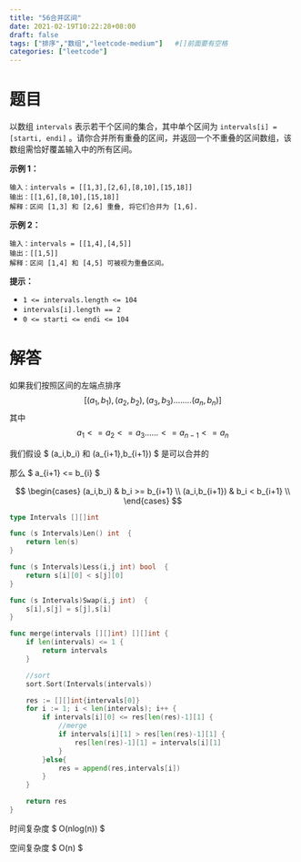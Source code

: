 ```yaml
---
title: "56合并区间"
date: 2021-02-19T10:22:28+08:00
draft: false
tags: ["排序","数组","leetcode-medium"]   #[]前面要有空格
categories: ["leetcode"]
---
```


# 题目

以数组 `intervals` 表示若干个区间的集合，其中单个区间为 `intervals[i] = [starti, endi]` 。请你合并所有重叠的区间，并返回一个不重叠的区间数组，该数组需恰好覆盖输入中的所有区间。

 

**示例 1：**

```
输入：intervals = [[1,3],[2,6],[8,10],[15,18]]
输出：[[1,6],[8,10],[15,18]]
解释：区间 [1,3] 和 [2,6] 重叠, 将它们合并为 [1,6].
```

**示例 2：**

```
输入：intervals = [[1,4],[4,5]]
输出：[[1,5]]
解释：区间 [1,4] 和 [4,5] 可被视为重叠区间。
```

 

**提示：**

- `1 <= intervals.length <= 104`
- `intervals[i].length == 2`
- `0 <= starti <= endi <= 104`





# 解答

如果我们按照区间的左端点排序
$$
[(a_1,b_1),(a_2,b_2),(a_3,b_3)........(a_n,b_n)]
$$
其中
$$
a_1 <= a_2 <= a_3 ...... <= a_{n-1} <= a_n
$$


我们假设  $ (a_i,b_i) 和 (a_{i+1},b_{i+1}) $ 是可以合并的

那么 $ a_{i+1} <= b_{i} $




$$
 \begin{cases}
            (a_i,b_i)  & b_i >= b_{i+1} \\
            (a_i,b_{i+1})  & b_i < b_{i+1} \\
        \end{cases}
$$




```go
type Intervals [][]int

func (s Intervals)Len() int  {
	return len(s)
}

func (s Intervals)Less(i,j int) bool  {
	return s[i][0] < s[j][0]
}

func (s Intervals)Swap(i,j int)  {
	s[i],s[j] = s[j],s[i]
}

func merge(intervals [][]int) [][]int {
	if len(intervals) <= 1 {
		return intervals
	}

	//sort
	sort.Sort(Intervals(intervals))

	res := [][]int{intervals[0]}
	for i := 1; i < len(intervals); i++ {
		if intervals[i][0] <= res[len(res)-1][1] {
			//merge
			if intervals[i][1] > res[len(res)-1][1] {
				res[len(res)-1][1] = intervals[i][1]
			}
		}else{
			res = append(res,intervals[i])
		}
	}

	return res
}

```



时间复杂度 $ O(nlog(n)) $

空间复杂度 $ O(n) $


